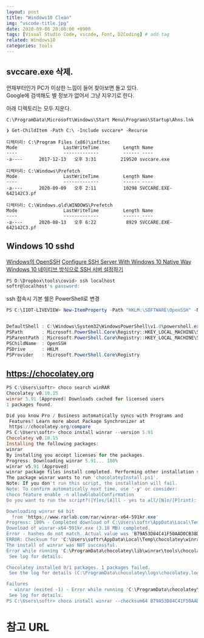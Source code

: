 ```yaml
---
layout: post
title: "Windows10 Clean"
img: "vscode-title.jpg"
date: 2020-09-08 20:00:00 +0900
tags: [Visual Studio Code, vscode, Font, D2Coding] # add tag
related: Windows10
categories: tools
---
```



## svccare.exe 삭제. 

언재부터인가 PC가 이상한 느낌이 들어 찾아보면 돌고 있다.  
Google에 검색해도 별 정보가 없어서 그냥 지우기로 한다.  

아래 디렉토리는 모두 지운다. 

```
C:\ProgramData\Microsoft\Windows\Start Menu\Programs\Startup\Ahns.lnk 

❯ Get-ChildItem -Path C:\ -Include svccare* -Recurse

디렉터리: C:\Program Files (x86)\infitec
Mode                 LastWriteTime         Length Name
----                 -------------         ------ ----
-a----      2017-12-13   오후 3:31         219520 svccare.exe

디렉터리: C:\Windows\Prefetch
Mode                 LastWriteTime         Length Name
----                 -------------         ------ ----
-a----      2020-09-09   오후 2:11          10298 SVCCARE.EXE-642142C3.pf

디렉터리: C:\Windows.old\WINDOWS\Prefetch
Mode                 LastWriteTime         Length Name
----                 -------------         ------ ----
-a----      2020-08-13   오후 6:22           8929 SVCCARE.EXE-642142C3.pf
``` 

## Windows 10 sshd

[Windows의 OpenSSH](https://docs.microsoft.com/ko-kr/windows-server/administration/openssh/openssh_overview)
[Configure SSH Server With Windows 10 Native Way](https://medium.com/rkttu/set-up-your-ssh-server-in-windows-10-native-way-1aab9021c3a6)
[Windows 10 네이티브 방식으로 SSH 서버 설정하기](https://medium.com/beyond-the-windows-korean-edition/windows-10-네이티브-방식으로-ssh-서버-설정하기-64988d87349)

```powershell
PS D:\Dropbox\tools\covid> ssh localhost
softr@localhost's password:
```

ssh 접속시 기본 쉘은 PowerShell로 변경 

```powershell
PS C:\IIOT-LIVEVIEW> New-ItemProperty -Path "HKLM:\SOFTWARE\OpenSSH" -Name DefaultShell -Value "C:\Windows\System32\WindowsPowerShell\v1.0\powershell.exe" -PropertyType String -Force


DefaultShell : C:\Windows\System32\WindowsPowerShell\v1.0\powershell.exe
PSPath       : Microsoft.PowerShell.Core\Registry::HKEY_LOCAL_MACHINE\SOFTWARE\OpenSSH
PSParentPath : Microsoft.PowerShell.Core\Registry::HKEY_LOCAL_MACHINE\SOFTWARE
PSChildName  : OpenSSH
PSDrive      : HKLM
PSProvider   : Microsoft.PowerShell.Core\Registry
```

## https://chocolatey.org

```powershell
PS C:\Users\softr> choco search winRAR
Chocolatey v0.10.15
winrar 5.91 [Approved] Downloads cached for licensed users
1 packages found.

Did you know Pro / Business automatically syncs with Programs and
 Features? Learn more about Package Synchronizer at
 https://chocolatey.org/compare
PS C:\Users\softr> choco install winrar --version 5.91
Chocolatey v0.10.15
Installing the following packages:
winrar
By installing you accept licenses for the packages.
Progress: Downloading winrar 5.91... 100%
winrar v5.91 [Approved]
winrar package files install completed. Performing other installation steps.
The package winrar wants to run 'chocolateyInstall.ps1'.
Note: If you don't run this script, the installation will fail.
Note: To confirm automatically next time, use '-y' or consider:
choco feature enable -n allowGlobalConfirmation
Do you want to run the script?([Y]es/[A]ll - yes to all/[N]o/[P]rint): A

Downloading winrar 64 bit
  from 'https://www.rarlab.com/rar/winrar-x64-591kr.exe'
Progress: 100% - Completed download of C:\Users\softr\AppData\Local\Temp\chocolatey\winrar\5.91\winrar-x64-591kr.exe (3.18 MB).
Download of winrar-x64-591kr.exe (3.18 MB) completed.
Error - hashes do not match. Actual value was 'B79A53D84C41F50AAD0CB38D091CB26726F512502529503D8C94B47B3D070FA5'.
ERROR: Checksum for 'C:\Users\softr\AppData\Local\Temp\chocolatey\winrar\5.91\winrar-x64-591kr.exe' did not meet 'd9751d0ebdd3931aaf1f1eef13d0b1c56ed15845bd3307e0f4b9540e8c999f1d' for checksum type 'sha256'. Consider passing the actual checksums through with --checksum --checksum64 once you validate the checksums are appropriate. A less secure option is to pass --ignore-checksums if necessary.
The install of winrar was NOT successful.
Error while running 'C:\ProgramData\chocolatey\lib\winrar\tools\chocolateyInstall.ps1'.
 See log for details.

Chocolatey installed 0/1 packages. 1 packages failed.
 See the log for details (C:\ProgramData\chocolatey\logs\chocolatey.log).

Failures
 - winrar (exited -1) - Error while running 'C:\ProgramData\chocolatey\lib\winrar\tools\chocolateyInstall.ps1'.
 See log for details.
PS C:\Users\softr> choco install winrar --checksum64 B79A53D84C41F50AAD0CB38D091CB26726F512502529503D8C94B47B3D070FA5
```

# 참고 URL 
